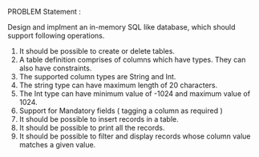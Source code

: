 PROBLEM Statement :

Design and implment an in-memory SQL like database, which should support following operations.
1. It should be possible to create or delete tables.
2. A table definition comprises of columns which have types. They can also have constraints.
3. The supported column types are String and Int.
4. The string type can have maximum length of 20 characters.
5. The Int type can have minimum value of -1024 and maximum value of 1024.
6. Support for Mandatory fields ( tagging a column as required )
7. It should be possible to insert records in a table.
8. It should be possible to print all the records.
9. It should be possible to filter and display records whose column value matches a given value.